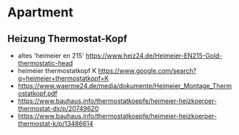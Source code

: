 # Apartment

## Heizung Thermostat-Kopf
- altes 'heimeier en 215' https://www.heiz24.de/Heimeier-EN215-Gold-thermostatic-head
- heimeier thermostatkopf K https://www.google.com/search?q=heimeier+thermostatkopf+K
- https://www.waerme24.de/media/dokumente/Heimeier_Montage_Thermostatkopf.pdf
- https://www.bauhaus.info/thermostatkoepfe/heimeier-heizkoerper-thermostat-dx/p/20749620
- https://www.bauhaus.info/thermostatkoepfe/heimeier-heizkoerper-thermostat-k/p/13486614
